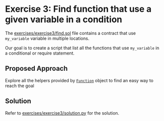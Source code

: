 # Exercise 3: Find function that use a given variable in a condition

The [exercises/exercise3/find.sol](./exercises/exercise3/find.sol) file contains a contract that use `my_variable` variable in multiple locations.

Our goal is to create a script that list all the functions that use `my_variable` in a conditional or require statement.

## Proposed Approach

Explore all the helpers provided by [`Function`](https://github.com/crytic/slither/blob/master/slither/core/declarations/function.py) object to find an easy way to reach the goal

## Solution

Refer to [exercises/exercise3/solution.py](./exercises/exercise3/solution.py) for the solution.

